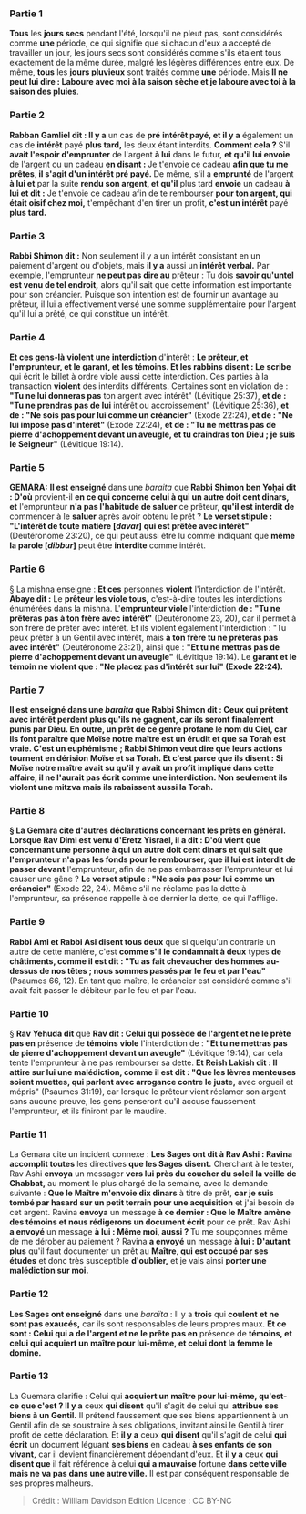 
### Partie 1
<b>Tous</b> les <b>jours secs</b> pendant l'été, lorsqu'il ne pleut pas, sont considérés comme <b>une</b> période, ce qui signifie que si chacun d'eux a accepté de travailler un jour, les jours secs sont considérés comme s'ils étaient tous exactement de la même durée, malgré les légères différences entre eux. De même, <b>tous</b> les <b>jours pluvieux</b> sont traités comme <b>une</b> période. Mais <b>Il ne peut lui dire : Laboure avec moi à la saison sèche</b> <b>et je laboure avec toi à la saison des pluies</b>.

### Partie 2
<b>Rabban Gamliel dit : Il y a</b> un cas de <b>pré</b> <b>intérêt payé, et il y a</b> également un cas de <b>intérêt</b> payé <b>plus tard,</b> les deux étant interdits. <b>Comment cela ? </b> S'il <b>avait l'espoir d'emprunter</b> de l'argent <b>à lui</b> dans le futur, <b>et qu'il lui envoie</b> de l'argent ou un cadeau <b>en disant : </b> Je t'envoie ce cadeau <b>afin que tu me prêtes, il s'agit d'un <b>intérêt pré</b> payé. </b> De même, s'il a <b>emprunté</b> de l'argent <b>à lui et</b> par la suite <b>rendu son argent, et qu'il</b> plus tard <b>envoie</b> un cadeau <b>à lui et dit :</b> Je t'envoie ce cadeau afin de te rembourser <b>pour ton argent, qui était oisif chez moi,</b> t'empêchant d'en tirer un profit, <b>c'est un intérêt</b> payé <b>plus tard.</b>

### Partie 3
<b>Rabbi Shimon dit :</b> Non seulement il y a un intérêt consistant en un paiement d'argent ou d'objets, mais <b>il y a</b> aussi un <b>intérêt verbal.</b> Par exemple, l'emprunteur <b>ne peut pas dire au</b> prêteur : Tu dois <b>savoir qu'untel est venu de tel endroit,</b> alors qu'il sait que cette information est importante pour son créancier. Puisque son intention est de fournir un avantage au prêteur, il lui a effectivement versé une somme supplémentaire pour l'argent qu'il lui a prêté, ce qui constitue un intérêt.

### Partie 4
<b>Et ces gens-là</b> <b>violent une interdiction</b> d'intérêt : <b>Le prêteur, et l'emprunteur, et le garant, et les témoins. Et les rabbins disent : Le scribe</b> qui écrit le billet à ordre viole aussi cette interdiction. Ces parties à la transaction <b>violent</b> des interdits différents. Certaines sont en violation de : <b>"Tu ne lui donneras pas</b> ton argent avec intérêt" (Lévitique 25:37), <b>et de : "Tu ne prendras pas de lui</b> intérêt ou accroissement" (Lévitique 25:36), <b>et de : "Ne sois pas pour lui comme un créancier"</b> (Exode 22:24), <b>et de : "Ne lui impose pas d'intérêt"</b> (Exode 22:24), <b>et de : "Tu ne mettras pas de pierre d'achoppement devant un aveugle, et tu craindras ton Dieu ; je suis le Seigneur"</b> (Lévitique 19:14).

### Partie 5
<strong>GEMARA:</strong> <b>Il est enseigné</b> dans une <i>baraita</i> que <b>Rabbi Shimon ben Yoḥai dit : D'où</b> provient-il <b>en ce qui concerne celui à qui un autre doit cent dinars, et</b> l'emprunteur <b>n'a pas l'habitude de saluer</b> ce prêteur, <b>qu'il est interdit de</b> commencer à le <b>saluer</b> après avoir obtenu le prêt ? <b>Le verset stipule : "L'intérêt de toute matière [<i>davar</i>] qui est prêtée avec intérêt"</b> (Deutéronome 23:20), ce qui peut aussi être lu comme indiquant que <b>même la parole [<i>dibbur</i>]</b> peut être <b>interdite</b> comme intérêt.

### Partie 6
§ La mishna enseigne : <b>Et ces</b> personnes <b>violent</b> l'interdiction de l'intérêt. <b>Abaye dit :</b> Le <b>prêteur les viole tous,</b> c'est-à-dire toutes les interdictions énumérées dans la mishna. L'<b>emprunteur viole</b> l'interdiction <b>de : "Tu ne prêteras pas à ton frère avec intérêt"</b> (Deutéronome 23, 20), car il permet à son frère de prêter avec intérêt. Et ils violent également l'interdiction : "Tu peux prêter à un Gentil avec intérêt, mais <b>à ton frère tu ne prêteras pas avec intérêt"</b> (Deutéronome 23:21), ainsi que : <b>"Et tu ne mettras pas de pierre d'achoppement devant un aveugle"</b> (Lévitique 19:14). Le <b>garant et le témoin ne violent que : <b>"Ne placez pas d'intérêt sur lui"</b> (Exode 22:24).

### Partie 7
<b>Il est enseigné</b> dans une <i>baraita</i> que <b>Rabbi Shimon dit : Ceux qui prêtent</b> avec <b>intérêt perdent plus qu'ils ne gagnent,</b> car ils seront finalement punis par Dieu. <b>En outre,</b> un prêt de ce genre profane le nom du Ciel, <b>car ils font</b> paraître que <b>Moïse notre maître</b> est <b>un érudit et que sa Torah</b> est <b>vraie.</b> C'est un euphémisme ; Rabbi Shimon veut dire que leurs actions tournent en dérision Moïse et sa Torah. <b>Et</b> c'est parce que <b>ils disent : Si Moïse notre maître avait su qu'il y avait un profit</b> impliqué <b>dans cette affaire, il ne l'aurait pas écrit</b> comme une interdiction. Non seulement ils violent une mitzva mais ils rabaissent aussi la Torah.

### Partie 8
§ La Gemara cite d'autres déclarations concernant les prêts en général. <b>Lorsque Rav Dimi est venu</b> d'Eretz Yisrael, il <b>a dit : D'où vient</b> que concernant <b>une personne à qui un autre doit cent dinars et qui sait que</b> l'emprunteur <b>n'a pas</b> les fonds pour le rembourser, <b>que</b> il lui est <b>interdit</b> de passer devant</b> l'emprunteur, afin de ne pas embarrasser l'emprunteur et lui causer une gêne ? <b>Le verset stipule : "Ne sois pas pour lui comme un créancier"</b> (Exode 22, 24). Même s'il ne réclame pas la dette à l'emprunteur, sa présence rappelle à ce dernier la dette, ce qui l'afflige.

### Partie 9
<b>Rabbi Ami et Rabbi Asi disent tous deux</b> que si quelqu'un contrarie un autre de cette manière, c'est <b>comme s'il le condamnait à deux</b> types <b>de châtiments, comme il est dit : "Tu as fait chevaucher des hommes au-dessus de nos têtes ; nous sommes passés par le feu et par l'eau"</b> (Psaumes 66, 12). En tant que maître, le créancier est considéré comme s'il avait fait passer le débiteur par le feu et par l'eau.

### Partie 10
§ <b>Rav Yehuda dit</b> que <b>Rav dit : Celui qui possède de l'argent et ne le prête pas en</b> présence de <b>témoins viole</b> l'interdiction de : <b>"Et tu ne mettras pas de pierre d'achoppement devant un aveugle"</b> (Lévitique 19:14), car cela tente l'emprunteur à ne pas rembourser sa dette. <b>Et Reish Lakish dit : Il attire sur lui une malédiction, comme il est dit : "Que les lèvres menteuses soient muettes, qui parlent avec arrogance contre le juste,</b> avec orgueil et mépris" (Psaumes 31:19), car lorsque le prêteur vient réclamer son argent sans aucune preuve, les gens penseront qu'il accuse faussement l'emprunteur, et ils finiront par le maudire.

### Partie 11
La Gemara cite un incident connexe : <b>Les Sages ont dit à Rav Ashi : Ravina accomplit toutes</b> les directives <b>que les Sages disent.</b> Cherchant à le tester, Rav Ashi <b>envoya</b> un messager <b>vers lui près du coucher du soleil la veille de Chabbat,</b> au moment le plus chargé de la semaine, avec la demande suivante : <b>Que le Maître m'envoie dix dinars</b> à titre de prêt, <b>car je suis tombé par hasard sur un petit terrain pour une acquisition</b> et j'ai besoin de cet argent. Ravina <b>envoya</b> un message <b>à ce dernier : Que le Maître amène des témoins et nous rédigerons un document écrit</b> pour ce prêt. Rav Ashi <b>a envoyé</b> un message <b>à lui : Même moi, aussi ? </b> Tu me soupçonnes même de me dérober au paiement ? Ravina <b>a envoyé</b> un message <b>à lui : D'autant plus</b> qu'il faut documenter un prêt au <b>Maître, qui est occupé par ses études</b> et donc très susceptible <b>d'oublier,</b> et je vais ainsi <b>porter une malédiction sur moi.</b>

### Partie 12
<b>Les Sages ont enseigné</b> dans une <i>baraïta</i> : Il y a <b>trois</b> qui <b>coulent</b> <b>et ne sont pas exaucés,</b> car ils sont responsables de leurs propres maux. <b>Et ce sont : Celui qui a de l'argent et ne le prête pas en</b> présence de <b>témoins, et celui qui acquiert un maître pour lui-même, et celui dont la femme le domine.</b>

### Partie 13
La Guemara clarifie : Celui qui <b>acquiert un maître pour lui-même, qu'est-ce que c'est ? Il y a</b> ceux <b>qui disent</b> qu'il s'agit de celui qui <b>attribue ses biens à un Gentil.</b> Il prétend faussement que ses biens appartiennent à un Gentil afin de se soustraire à ses obligations, invitant ainsi le Gentil à tirer profit de cette déclaration. Et <b>il y a</b> ceux <b>qui disent</b> qu'il s'agit de celui <b>qui écrit</b> un document léguant <b>ses biens</b> en cadeau <b>à ses enfants de son vivant,</b> car il devient financièrement dépendant d'eux. Et <b>il y a</b> ceux <b>qui disent que</b> il fait référence à celui <b>qui a mauvaise</b> fortune <b>dans cette ville mais ne va pas dans une autre ville.</b> Il est par conséquent responsable de ses propres malheurs.

>Crédit : William Davidson Edition
>Licence : CC BY-NC